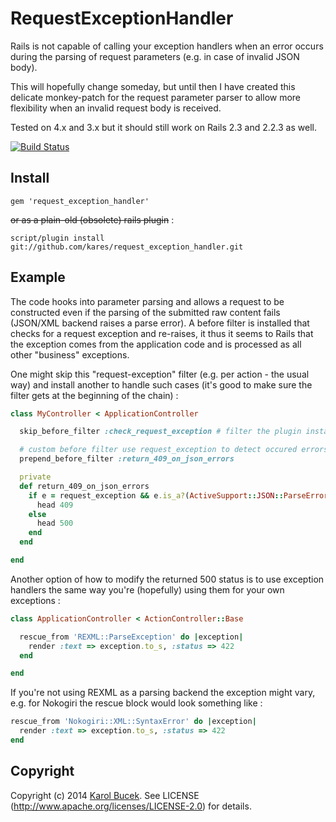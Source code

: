 # RequestExceptionHandler

Rails is not capable of calling your exception handlers when an error occurs
during the parsing of request parameters (e.g. in case of invalid JSON body).

This will hopefully change someday, but until then I have created this delicate
monkey-patch for the request parameter parser to allow more flexibility when
an invalid request body is received.

Tested on 4.x and 3.x but it should still work on Rails 2.3 and 2.2.3 as well.

[![Build Status][0]](http://travis-ci.org/#!/kares/request_exception_handler)

## Install

    gem 'request_exception_handler'

~~or as a plain-old (obsolete) rails plugin~~ :

    script/plugin install git://github.com/kares/request_exception_handler.git

## Example

The code hooks into parameter parsing and allows a request to be constructed
even if the parsing of the submitted raw content fails (JSON/XML backend raises
a parse error). A before filter is installed that checks for a request exception
and re-raises, it thus it seems to Rails that the exception comes from the
application code and is processed as all other "business" exceptions.

One might skip this "request-exception" filter (e.g. per action - the usual way)
and install another to handle such cases (it's good to make sure the filter gets
at the beginning of the chain) :

```ruby
class MyController < ApplicationController

  skip_before_filter :check_request_exception # filter the plugin installed

  # custom before filter use request_exception to detect occured errors
  prepend_before_filter :return_409_on_json_errors

  private
  def return_409_on_json_errors
    if e = request_exception && e.is_a?(ActiveSupport::JSON::ParseError)
      head 409
    else
      head 500
    end
  end

end
```

Another option of how to modify the returned 500 status is to use exception
handlers the same way you're (hopefully) using them for your own exceptions :

```ruby
class ApplicationController < ActionController::Base

  rescue_from 'REXML::ParseException' do |exception|
    render :text => exception.to_s, :status => 422
  end

end
```

If you're not using REXML as a parsing backend the exception might vary, e.g.
for Nokogiri the rescue block would look something like :

```ruby
rescue_from 'Nokogiri::XML::SyntaxError' do |exception|
  render :text => exception.to_s, :status => 422
end
```

## Copyright

Copyright (c) 2014 [Karol Bucek](https://github.com/kares).
See LICENSE (http://www.apache.org/licenses/LICENSE-2.0) for details.

[0]: https://secure.travis-ci.org/kares/request_exception_handler.png